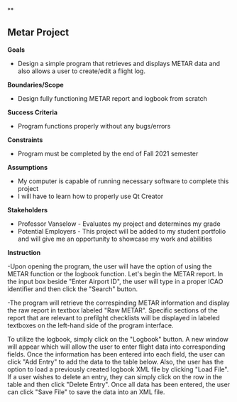 ﻿**

## Metar Project


**Goals**

 - Design a simple program that retrieves and displays METAR data and also allows a user to create/edit a flight log.

**Boundaries/Scope**

 - Design fully functioning METAR report and logbook from scratch 

**Success Criteria**

 - Program functions properly without any bugs/errors
 
**Constraints**

 - Program must be completed by the end of Fall 2021 semester

**Assumptions**

 - My computer is capable of running necessary software to complete this project
 - I will have to learn how to properly use Qt Creator

**Stakeholders**

 - Professor Vanselow - Evaluates my project and determines my grade
 - Potential Employers - This project will be added to my student portfolio and will give me an opportunity to showcase my work and abilities

**Instruction**

-Upon opening the program, the user will have the option of using the METAR function or the logbook function. Let's begin the METAR report. In the input box beside "Enter Airport ID", the user will type in a proper ICAO identifier and then click the "Search" button.

-The program will retrieve the correspinding METAR information and display the raw report in textbox labeled "Raw METAR". Specific sections of the report that are relevant to prefilght checklists will be displayed in labeled textboxes on the left-hand side of the program interface.

To utilize the logbook, simply click on the "Logbook" button. A new window will appear which will allow the user to enter flight data into corresponding fields. Once the information has been entered into each field, the user can click "Add Entry" to add the data to the table below. Also, the user has the option to load a previously created logbook XML file by clicking "Load File". If a user wishes to delete an entry, they can simply click on the row in the table and then click "Delete Entry". Once all data has been entered, the user can click "Save File" to save the data into an XML file.  
